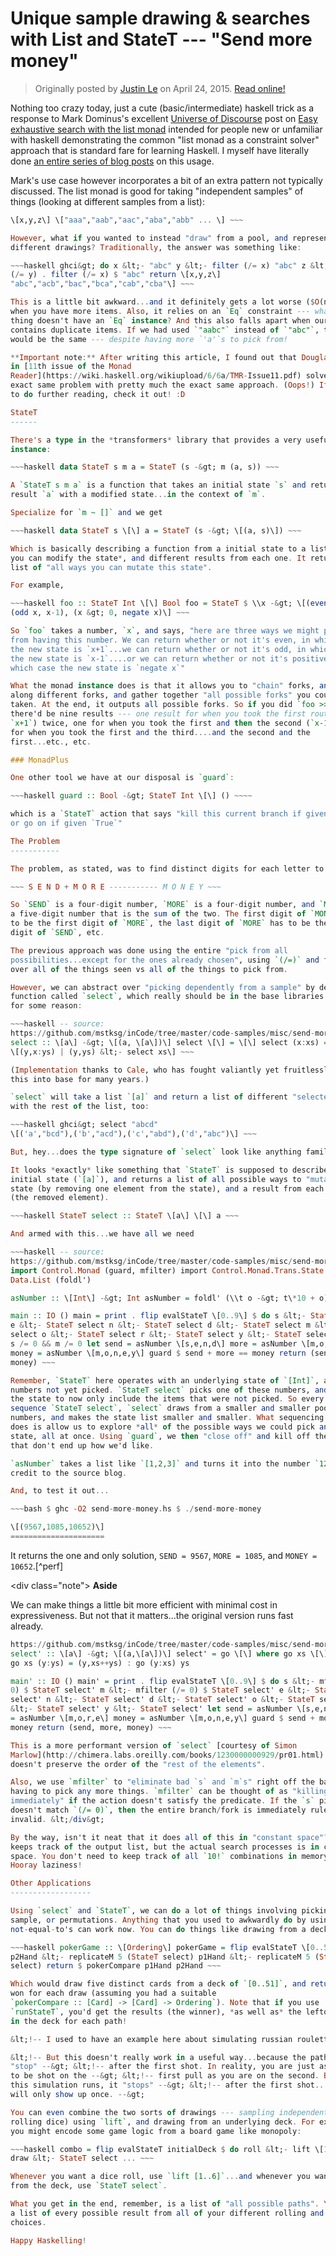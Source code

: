 Unique sample drawing & searches with List and StateT --- "Send more money"
===========================================================================

> Originally posted by [Justin Le](https://blog.jle.im/) on April 24, 2015.
> [Read online!](https://blog.jle.im/entry/unique-sample-drawing-searches-with-list-and-statet.html)

Nothing too crazy today, just a cute (basic/intermediate) haskell trick as a
response to Mark Dominus's excellent [Universe of
Discourse](http://blog.plover.com) post on [Easy exhaustive search with the list
monad](http://blog.plover.com/prog/haskell/monad-search.html) intended for
people new or unfamiliar with haskell demonstrating the common "list monad as a
constraint solver" approach that is standard fare for learning Haskell. I myself
have literally done [an entire series of blog
posts](http://blog.jle.im/entries/series/+monadplus-success-failure-monads) on
this usage.

Mark's use case however incorporates a bit of an extra pattern not typically
discussed. The list monad is good for taking "independent samples" of things
(looking at different samples from a list):

~~~haskell ghci&gt; do x &lt;- "abc" y &lt;- "abc" z &lt;- "abc" return
\[x,y,z\] \["aaa","aab","aac","aba","abb" ... \] ~~~

However, what if you wanted to instead "draw" from a pool, and represent
different drawings? Traditionally, the answer was something like:

~~~haskell ghci&gt; do x &lt;- "abc" y &lt;- filter (/= x) "abc" z &lt;- filter
(/= y) . filter (/= x) $ "abc" return \[x,y,z\]
"abc","acb","bac","bca","cab","cba"\] ~~~

This is a little bit awkward...and it definitely gets a lot worse ($O(n^2)$)
when you have more items. Also, it relies on an `Eq` constraint --- what if our
thing doesn't have an `Eq` instance? And this also falls apart when our list
contains duplicate items. If we had used `"aabc"` instead of `"abc"`, the result
would be the same --- despite having more `'a'`s to pick from!

**Important note:** After writing this article, I found out that Douglas Auclair
in [11th issue of the Monad
Reader](https://wiki.haskell.org/wikiupload/6/6a/TMR-Issue11.pdf) solved this
exact same problem with pretty much the exact same approach. (Oops!) If you want
to do further reading, check it out! :D

StateT
------

There's a type in the *transformers* library that provides a very useful monad
instance:

~~~haskell data StateT s m a = StateT (s -&gt; m (a, s)) ~~~

A `StateT s m a` is a function that takes an initial state `s` and returns a
result `a` with a modified state...in the context of `m`.

Specialize for `m ~ []` and we get

~~~haskell data StateT s \[\] a = StateT (s -&gt; \[(a, s)\]) ~~~

Which is basically describing a function from a initial state to a list of *ways
you can modify the state*, and different results from each one. It returns a
list of "all ways you can mutate this state".

For example,

~~~haskell foo :: StateT Int \[\] Bool foo = StateT $ \\x -&gt; \[(even x, x+1),
(odd x, x-1), (x &gt; 0, negate x)\] ~~~

So `foo` takes a number, `x`, and says, "here are three ways we might proceed
from having this number. We can return whether or not it's even, in which case
the new state is `x+1`...we can return whether or not it's odd, in which case
the new state is `x-1`....or we can return whether or not it's positive, in
which case the new state is `negate x`"

What the monad instance does is that it allows you to "chain" forks, and go
along different forks, and gather together "all possible forks" you could have
taken. At the end, it outputs all possible forks. So if you did `foo >> foo`,
there'd be nine results --- one result for when you took the first route (the
`x+1`) twice, one for when you took the first and then the second (`x-1`), one
for when you took the first and the third....and the second and the
first...etc., etc.

### MonadPlus

One other tool we have at our disposal is `guard`:

~~~haskell guard :: Bool -&gt; StateT Int \[\] () ~~~~

which is a `StateT` action that says "kill this current branch if given `False`,
or go on if given `True`"

The Problem
-----------

The problem, as stated, was to find distinct digits for each letter to solve:

~~~ S E N D + M O R E ----------- M O N E Y ~~~

So `SEND` is a four-digit number, `MORE` is a four-digit number, and `MONEY` is
a five-digit number that is the sum of the two. The first digit of `MONEY` has
to be the first digit of `MORE`, the last digit of `MORE` has to be the second
digit of `SEND`, etc.

The previous approach was done using the entire "pick from all
possibilities...except for the ones already chosen", using `(/=)` and filtering
over all of the things seen vs all of the things to pick from.

However, we can abstract over "picking dependently from a sample" by defining a
function called `select`, which really should be in the base libraries but isn't
for some reason:

~~~haskell -- source:
https://github.com/mstksg/inCode/tree/master/code-samples/misc/send-more-money.hs\#L7-L9
select :: \[a\] -&gt; \[(a, \[a\])\] select \[\] = \[\] select (x:xs) = (x,xs) :
\[(y,x:ys) | (y,ys) &lt;- select xs\] ~~~

(Implementation thanks to Cale, who has fought valiantly yet fruitlessly to get
this into base for many years.)

`select` will take a list `[a]` and return a list of different "selected" `a`s,
with the rest of the list, too:

~~~haskell ghci&gt; select "abcd"
\[('a',"bcd"),('b',"acd"),('c',"abd"),('d',"abc")\] ~~~

But, hey...does the type signature of `select` look like anything familiar?

It looks *exactly* like something that `StateT` is supposed to describe! Give an
initial state (`[a]`), and returns a list of all possible ways to "mutate" that
state (by removing one element from the state), and a result from each mutation
(the removed element).

~~~haskell StateT select :: StateT \[a\] \[\] a ~~~

And armed with this...we have all we need

~~~haskell -- source:
https://github.com/mstksg/inCode/tree/master/code-samples/misc/send-more-money.hs\#L3-L35
import Control.Monad (guard, mfilter) import Control.Monad.Trans.State import
Data.List (foldl')

asNumber :: \[Int\] -&gt; Int asNumber = foldl' (\\t o -&gt; t\*10 + o) 0

main :: IO () main = print . flip evalStateT \[0..9\] $ do s &lt;- StateT select
e &lt;- StateT select n &lt;- StateT select d &lt;- StateT select m &lt;- StateT
select o &lt;- StateT select r &lt;- StateT select y &lt;- StateT select guard $
s /= 0 && m /= 0 let send = asNumber \[s,e,n,d\] more = asNumber \[m,o,r,e\]
money = asNumber \[m,o,n,e,y\] guard $ send + more == money return (send, more,
money) ~~~

Remember, `StateT` here operates with an underlying state of `[Int]`, a list of
numbers not yet picked. `StateT select` picks one of these numbers, and modifies
the state to now only include the items that were not picked. So every time you
sequence `StateT select`, `select` draws from a smaller and smaller pool of
numbers, and makes the state list smaller and smaller. What sequencing `StateT`
does is allow us to explore *all* of the possible ways we could pick and modify
state, all at once. Using `guard`, we then "close off" and kill off the paths
that don't end up how we'd like.

`asNumber` takes a list like `[1,2,3]` and turns it into the number `123`;
credit to the source blog.

And, to test it out...

~~~bash $ ghc -O2 send-more-money.hs $ ./send-more-money

\[(9567,1085,10652)\]
=====================

~~~

It returns the one and only solution, `SEND = 9567`, `MORE = 1085`, and
`MONEY = 10652`.\[^perf\]

&lt;div class="note"&gt; **Aside**

We can make things a little bit more efficient with minimal cost in
expressiveness. But not that it matters...the original version runs fast
already.

~~~haskell -- source:
https://github.com/mstksg/inCode/tree/master/code-samples/misc/send-more-money.hs\#L38-L59
select' :: \[a\] -&gt; \[(a,\[a\])\] select' = go \[\] where go xs \[\] = \[\]
go xs (y:ys) = (y,xs++ys) : go (y:xs) ys

main' :: IO () main' = print . flip evalStateT \[0..9\] $ do s &lt;- mfilter (/=
0) $ StateT select' m &lt;- mfilter (/= 0) $ StateT select' e &lt;- StateT
select' n &lt;- StateT select' d &lt;- StateT select' o &lt;- StateT select' r
&lt;- StateT select' y &lt;- StateT select' let send = asNumber \[s,e,n,d\] more
= asNumber \[m,o,r,e\] money = asNumber \[m,o,n,e,y\] guard $ send + more ==
money return (send, more, money) ~~~

This is a more performant version of `select` [courtesy of Simon
Marlow](http://chimera.labs.oreilly.com/books/1230000000929/pr01.html) that
doesn't preserve the order of the "rest of the elements".

Also, we use `mfilter` to "eliminate bad `s` and `m`s" right off the bat, before
having to pick any more things. `mfilter` can be thought of as "killing the fork
immediately" if the action doesn't satisfy the predicate. If the `s` picked
doesn't match `(/= 0)`, then the entire branch/fork is immediately ruled
invalid. &lt;/div&gt;

By the way, isn't it neat that it does all of this in "constant space"? It just
keeps track of the output list, but the actual search processes is in constant
space. You don't need to keep track of all `10!` combinations in memory at once.
Hooray laziness!

Other Applications
------------------

Using `select` and `StateT`, we can do a lot of things involving picking from a
sample, or permutations. Anything that you used to awkwardly do by using filter
not-equal-to's can work now. You can do things like drawing from a deck:

~~~haskell pokerGame :: \[Ordering\] pokerGame = flip evalStateT \[0..51\] $ do
p2Hand &lt;- replicateM 5 (StateT select) p1Hand &lt;- replicateM 5 (StateT
select) return $ pokerCompare p1Hand p2Hand ~~~

Which would draw five distinct cards from a deck of `[0..51]`, and return who
won for each draw (assuming you had a suitable
`pokerCompare :: [Card] -> [Card] -> Ordering`). Note that if you use
`runStateT`, you'd get the results (the winner), *as well as* the leftover cards
in the deck for each path!

&lt;!-- I used to have an example here about simulating russian roulette --&gt;

&lt;!-- But this doesn't really work in a useful way...because the paths all
"stop" --&gt; &lt;!-- after the first shot. In reality, you are just as likely
to be shot on the --&gt; &lt;!-- first pull as you are on the second. But as
this simulation runs, it "stops" --&gt; &lt;!-- after the first shot...so `1`
will only show up once. --&gt;

You can even combine the two sorts of drawings --- sampling independently (like
rolling dice) using `lift`, and drawing from an underlying deck. For example,
you might encode some game logic from a board game like monopoly:

~~~haskell combo = flip evalStateT initialDeck $ do roll &lt;- lift \[1..6\]
draw &lt;- StateT select ... ~~~

Whenever you want a dice roll, use `lift [1..6]`...and whenever you want to draw
from the deck, use `StateT select`.

What you get in the end, remember, is a list of "all possible paths". You'll get
a list of every possible result from all of your different rolling and drawing
choices.

Happy Haskelling!
